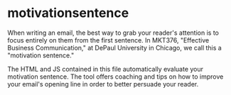 motivationsentence
==================

When writing an email, the best way to grab your reader's attention is to focus entirely on them from the first sentence. In MKT376, "Effective Business Communication," at DePaul University in Chicago, we call this a "motivation sentence."

The HTML and JS contained in this file automatically evaluate your motivation sentence. The tool offers coaching and tips on how to improve your email's opening line in order to better persuade your reader.
